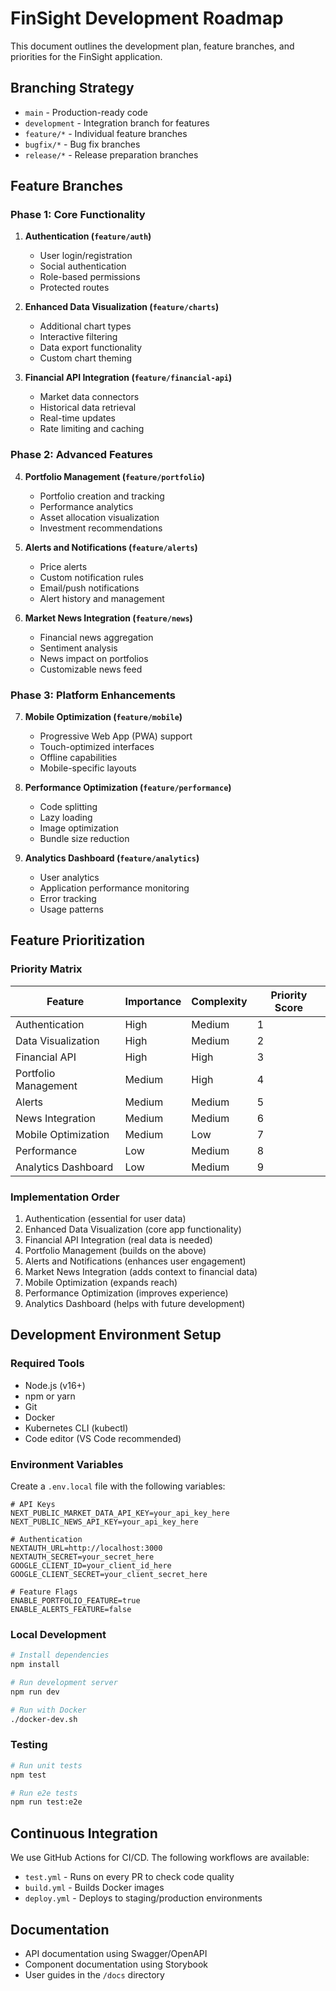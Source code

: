 # FinSight Development Roadmap

This document outlines the development plan, feature branches, and priorities for the FinSight application.

## Branching Strategy

- `main` - Production-ready code
- `development` - Integration branch for features
- `feature/*` - Individual feature branches
- `bugfix/*` - Bug fix branches
- `release/*` - Release preparation branches

## Feature Branches

### Phase 1: Core Functionality

1. **Authentication (`feature/auth`)**
   - User login/registration
   - Social authentication
   - Role-based permissions
   - Protected routes

2. **Enhanced Data Visualization (`feature/charts`)**
   - Additional chart types
   - Interactive filtering
   - Data export functionality
   - Custom chart theming

3. **Financial API Integration (`feature/financial-api`)**
   - Market data connectors
   - Historical data retrieval
   - Real-time updates
   - Rate limiting and caching

### Phase 2: Advanced Features

4. **Portfolio Management (`feature/portfolio`)**
   - Portfolio creation and tracking
   - Performance analytics
   - Asset allocation visualization
   - Investment recommendations

5. **Alerts and Notifications (`feature/alerts`)**
   - Price alerts
   - Custom notification rules
   - Email/push notifications
   - Alert history and management

6. **Market News Integration (`feature/news`)**
   - Financial news aggregation
   - Sentiment analysis
   - News impact on portfolios
   - Customizable news feed

### Phase 3: Platform Enhancements

7. **Mobile Optimization (`feature/mobile`)**
   - Progressive Web App (PWA) support
   - Touch-optimized interfaces
   - Offline capabilities
   - Mobile-specific layouts

8. **Performance Optimization (`feature/performance`)**
   - Code splitting
   - Lazy loading
   - Image optimization
   - Bundle size reduction

9. **Analytics Dashboard (`feature/analytics`)**
   - User analytics
   - Application performance monitoring
   - Error tracking
   - Usage patterns

## Feature Prioritization

### Priority Matrix

| Feature | Importance | Complexity | Priority Score |
|---------|------------|------------|----------------|
| Authentication | High | Medium | 1 |
| Data Visualization | High | Medium | 2 |
| Financial API | High | High | 3 |
| Portfolio Management | Medium | High | 4 |
| Alerts | Medium | Medium | 5 |
| News Integration | Medium | Medium | 6 |
| Mobile Optimization | Medium | Low | 7 |
| Performance | Low | Medium | 8 |
| Analytics Dashboard | Low | Medium | 9 |

### Implementation Order

1. Authentication (essential for user data)
2. Enhanced Data Visualization (core app functionality)
3. Financial API Integration (real data is needed)
4. Portfolio Management (builds on the above)
5. Alerts and Notifications (enhances user engagement)
6. Market News Integration (adds context to financial data)
7. Mobile Optimization (expands reach)
8. Performance Optimization (improves experience)
9. Analytics Dashboard (helps with future development)

## Development Environment Setup

### Required Tools

- Node.js (v16+)
- npm or yarn
- Git
- Docker
- Kubernetes CLI (kubectl)
- Code editor (VS Code recommended)

### Environment Variables

Create a `.env.local` file with the following variables:

```
# API Keys
NEXT_PUBLIC_MARKET_DATA_API_KEY=your_api_key_here
NEXT_PUBLIC_NEWS_API_KEY=your_api_key_here

# Authentication
NEXTAUTH_URL=http://localhost:3000
NEXTAUTH_SECRET=your_secret_here
GOOGLE_CLIENT_ID=your_client_id_here
GOOGLE_CLIENT_SECRET=your_client_secret_here

# Feature Flags
ENABLE_PORTFOLIO_FEATURE=true
ENABLE_ALERTS_FEATURE=false
```

### Local Development

```bash
# Install dependencies
npm install

# Run development server
npm run dev

# Run with Docker
./docker-dev.sh
```

### Testing

```bash
# Run unit tests
npm test

# Run e2e tests
npm run test:e2e
```

## Continuous Integration

We use GitHub Actions for CI/CD. The following workflows are available:

- `test.yml` - Runs on every PR to check code quality
- `build.yml` - Builds Docker images
- `deploy.yml` - Deploys to staging/production environments

## Documentation

- API documentation using Swagger/OpenAPI
- Component documentation using Storybook
- User guides in the `/docs` directory